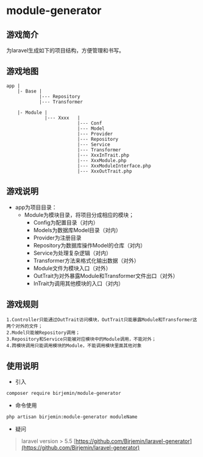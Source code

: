 # module-generator

## 游戏简介
为laravel生成如下的项目结构，方便管理和书写。

## 游戏地图
```
app |
    |- Base |
            |--- Repository
            |--- Transformer

    |- Module |
              |--- Xxxx   |
                          |--- Conf
                          |--- Model
                          |--- Provider
                          |--- Repository
                          |--- Service      
                          |--- Transformer      
                          |--- XxxInTrait.php      
                          |--- XxxModule.php      
                          |--- XxxModuleInterface.php      
                          |--- XxxOutTrait.php      
```

## 游戏说明
* app为项目目录：
    * Module为模块目录，将项目分成相应的模块；
        * Config为配置目录（对内）
        * Models为数据库Model目录（对内）
        * Provider为注册目录
        * Repository为数据库操作Model的仓库（对内）
        * Service为处理复杂逻辑（对内）
        * Transformer方法来格式化输出数据（对外）
        * Module文件为模块入口（对外）
        * OutTrait为对外暴露Module和Transformer文件出口（对外）
        * InTrait为调用其他模块的入口（对内）

## 游戏规则
```
1.Controller只能通过OutTrait访问模块，OutTrait只能暴露Module和Transformer这两个对外的文件；
2.Model只能被Repository调用；
3.Repository和Service只能被对应模块中的Module调用，不能对外；
4.跨模块调用只能调用模块的Module，不能调用模块里面其他对象
```

## 使用说明

* 引入
```
composer require birjemin/module-generator
```

* 命令使用
```
php artisan birjemin:module-generator moduleName 
```

* 疑问
> laravel version > 5.5
> [https://github.com/Birjemin/laravel-generator](https://github.com/Birjemin/laravel-generator)